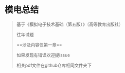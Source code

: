 # 模电总结

> 基于《模拟电子技术基础（第五版）》（高等教育出版社）
>
> 往年试题
>
> ==涉及内容仅第一章==
>
> 如果发现有错误欢迎提issue
>
> 相关pdf文件在github仓库相同文件夹下